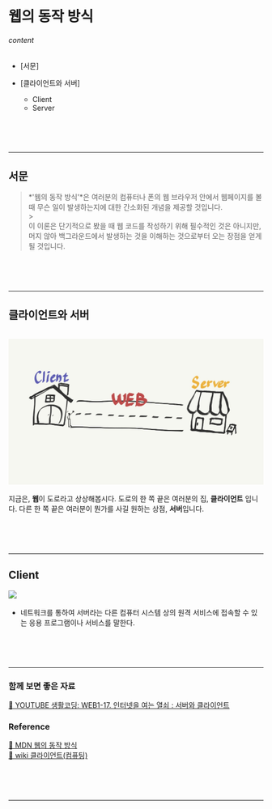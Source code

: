 # 웹의 동작 방식

###### content

- [서문]

- [클라이언트와 서버]
  - Client
  - Server

<br>
<br>
<br>

---

## 서문

> *'웹의 동작 방식'*은 여러분의 컴퓨터나 폰의 웹 브라우저 안에서 웹페이지를 볼 때 무슨 일이 발생하는지에 대한 간소화된 개념을 제공할 것입니다.
> <br /> > <br />
> 이 이론은 단기적으로 봤을 때 웹 코드를 작성하기 위해 필수적인 것은 아니지만, 머지 않아 백그라운드에서 발생하는 것을 이해하는 것으로부터 오는 장점을 얻게 될 것입니다.

  <br>
  <br>
  <br>

---

## 클라이언트와 서버

<br />
<img src="../resources/ClientAndServer.jpg">
<br />

지금은, **웹**이 도로라고 상상해봅시다. 도로의 한 쪽 끝은 여러분의 집, **클라이언트** 입니다. 다른 한 쪽 끝은 여러분이 뭔가를 사길 원하는 상점, **서버**입니다.

<br>
<br>
<br>

---

## Client

<img src="https://upload.wikimedia.org/wikipedia/commons/thumb/c/c9/Client-server-model.svg/1024px-Client-server-model.svg.png">

- 네트워크를 통하여 서버라는 다른 컴퓨터 시스템 상의 원격 서비스에 접속할 수 있는 응용 프로그램이나 서비스를 말한다.

<br>
<br>
<br>

---

### 함께 보면 좋은 자료

[🔗 YOUTUBE 생활코딩: WEB1-17. 인터넷을 여는 열쇠 : 서버와 클라이언트](https://www.youtube.com/watch?v=yBPyzaccbkc&t=306s)

### Reference

[🔗 MDN 웹의 동작 방식](https://developer.mozilla.org/ko/docs/Learn/Getting_started_with_the_web/How_the_Web_works)
<br>
[🔗 wiki 클라이언트(컴퓨팅)](<https://ko.wikipedia.org/wiki/%ED%81%B4%EB%9D%BC%EC%9D%B4%EC%96%B8%ED%8A%B8_(%EC%BB%B4%ED%93%A8%ED%8C%85)>)

<br>
<br>
<br>

---
